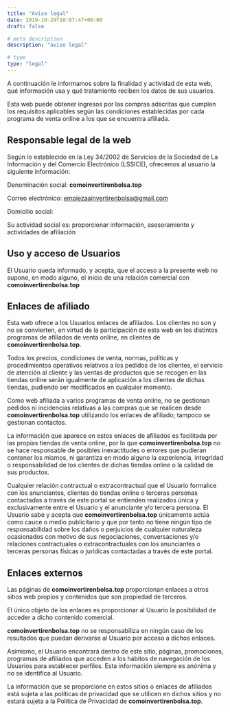 ```yaml
---
title: "Aviso legal"
date: 2019-10-29T10:07:47+06:00
draft: false

# meta description
description: "aviso legal"

# type
type: "legal"
---
```


A continuación le informamos sobre la finalidad y actividad de esta web, qué información usa y qué tratamiento reciben los datos de sus usuarios.

Esta web puede obtener ingresos por las compras adscritas que cumplen los requisitos aplicables según las condiciones establecidas por cada programa de venta online a los que se encuentra afiliada.

## Responsable legal de la web
Según lo establecido en la Ley 34/2002 de Servicios de la Sociedad de La Información y del Comercio Electrónico (LSSICE), ofrecemos al usuario la siguiente información:

Denominación social: **comoinvertirenbolsa.top**

Correo electrónico:  empiezaainvertirenbolsa@gmail.com

Domicilio social:

Su actividad social es: proporcionar información, asesoramiento y actividades de afiliación

## Uso y acceso de Usuarios ##

El Usuario queda informado, y acepta, que el acceso a la presente web no supone, en modo alguno, el inicio de una relación comercial con **comoinvertirenbolsa.top**

## Enlaces de afiliado

Esta web ofrece a los Usuarios enlaces de afiliados. Los clientes no son y no se convierten, en virtud de la participación de esta web en los distintos programas de afiliados de venta online, en clientes de **comoinvertirenbolsa.top**.

Todos los precios, condiciones de venta, normas, políticas y procedimientos operativos relativos a los pedidos de los clientes, el servicio de atención al cliente y las ventas de productos que se recogen en las tiendas online serán igualmente de aplicación a los clientes de dichas tiendas, pudiendo ser modificados en cualquier momento.

Como web afiliada a varios programas de venta online, no se gestionan pedidos ni incidencias relativas a las compras que se realicen desde **comoinvertirenbolsa.top** utilizando los enlaces de afiliado; tampoco se gestionan contactos.

La información que aparece en estos enlaces de afiliados es facilitada por las propias tiendas de venta online, por lo que **comoinvertirenbolsa.top** no se hace responsable de posibles inexactitudes o errores que pudieran contener los mismos, ni garantiza en modo alguno la experiencia, integridad o responsabilidad de los clientes de dichas tiendas online o la calidad de sus productos.

Cualquier relación contractual o extracontractual que el Usuario formalice con los anunciantes, clientes de tiendas online o terceras personas contactadas a través de este portal se entienden realizados única y exclusivamente entre el Usuario y el anunciante y/o tercera persona. El Usuario sabe y acepta que **comoinvertirenbolsa.top** únicamente actúa como cauce o medio publicitario y que por tanto no tiene ningún tipo de responsabilidad sobre los daños o perjuicios de cualquier naturaleza ocasionados con motivo de sus negociaciones, conversaciones y/o relaciones contractuales o extracontractuales con los anunciantes o terceras personas físicas o jurídicas contactadas a través de este portal.

## Enlaces externos ##
Las páginas de **comoinvertirenbolsa.top** proporcionan enlaces a otros sitios web propios y contenidos que son propiedad de terceros.

El único objeto de los enlaces es proporcionar al Usuario la posibilidad de acceder a dicho contenido comercial.

**comoinvertirenbolsa.top** no se responsabiliza en ningún caso de los resultados que puedan derivarse al Usuario por acceso a dichos enlaces.

Asimismo, el Usuario encontrará dentro de este sitio, páginas, promociones, programas de afiliados que acceden a los hábitos de navegación de los Usuarios para establecer perfiles. Esta información siempre es anónima y no se identifica al Usuario.

La información que se proporcione en estos sitios o enlaces de afiliados está sujeta a las políticas de privacidad que se utilicen en dichos sitios y no estará sujeta a la Política de Privacidad de **comoinvertirenbolsa.top**.
